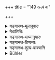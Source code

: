 +++
title = "149 अल्पं वा"

+++

<details><summary>गङ्गानथ-मूलानुवादः</summary>

If one benefits him by means of knowledge, more or less,—him also one should regard herb as the “mentor,” by virtue of that benefit of knowledge.—(149)
</details>

<details><summary>मेधातिथिः</summary>

य उपाध्यायो **यस्य** माणवकस्य्**ओपकरोति** **श्रुतस्य** श्रुतेनेत्य् अर्थः । **अल्पं वा बहु वा** क्रियाविशेषणम् एतत् । **तम् अपि** स्वल्पश्रुतोपकारिणं **गुरुं विद्यात्** । 

- एवं तु योजना ज्यायसी । **यस्य श्रुतस्य** सामानाधिकरण्ये वेदविषयस्य वेदाङ्गविषयस्य वा शास्त्रान्तरविषयस्य तर्ककलाशास्त्रस्य यद् **अल्पं बहु वा** तेनोपकरोतीत्य् अध्याहारः । श्रुतं च तदुपक्रिया चासौ श्रुतोपक्रिया तया, उपकारक्रियया तद्धेतुत्वाच् छ्रुतम् उपक्रियेति सामानाधिकरण्यम् । गुरुवृत्तिस् तत्र कर्तव्या तद्व्यपदेशो वा तत्राचार्यादिशब्दवत् स्मर्यते ॥ २.१४९ ॥
</details>

<details><summary>गङ्गानथ-भाष्यानुवादः</summary>

That teacher who *benefits* a pupil *means of knowledge*,—‘*more or*
*less*’—this is an adverb;—‘*him also*’—who helps with a little
knowledge only—‘*one should regard as the mentor*.’

The following construction is better:—‘*yasya śrutasya*’—these are in apposition—*i.e*., of the knowledge of the Veda, or of the Vedic subsidiaries, or of other Sciences, or of Reasoning and Art—*alpam vahu vā*—*tena*—this has to be supplied—*upakaroti*’ \[The meaning, by this construction being—‘that knowledge by a little or more of which he benefits him, etc., etc.’\]

The word ‘*śrutopakriyayā*’ is an appositional compound the apposition being based upon the fact of the ‘knowledge’ being the means of the ‘benefit.’

What is meant by this is that the teacher referred to should be called and treated as a ‘mentor’: just as we haver had above in the case of the terms ‘*Ācārya*’ and the rest.—(149)
</details>

<details><summary>गङ्गानथ-टिप्पन्यः</summary>

‘*Iha*’—‘In these Institutes’ (Kullūka);—‘in the section on salutation’ (Govindarāja). It may also mean, as Buhler rightly suggests, ‘in this world’.

This verse is quoted in *Mitākṣarā*, as applying the title ‘*guru*’ to the mere *Upādhyāya* or sub-teacher;—also in *Madanapārijāta* (p. 81);—in *Vīramitrodaya* (Saṃskāra, p. 477);—in *Aparārka* (p. 65) as laying down that such a person deserves to be simply *respected*;—in
*Smṛticandrikā* (Saṃskāra, p. 89), to the effect that all that is meant
by such a person being called ‘*guru*’ is that ‘he deserves to be honoured’, as is indicated by the particle ‘*api*’;—in *Hemādri* (Śrāddha, p. 353);—and in *Prāyaścitta-viveka* (p. 12) in support of the view that the Father alone is not entitled to be called ‘*guru*’.

*Parāśaramādhava* (Ācāra, p. 303) quotes it as supporting the view that
the name ‘*guru*’ is applied to persons other than the Father only figuratively or indirectly. To the same effect it is also quoted in the same work in the Prāyaścitta section (p. 259) as describing the
*secondary ‘guru*’.
</details>

<details><summary>गङ्गानथ-तुल्य-वाक्यानि</summary>

See above, verse 142.

*Gautama-Dharmasūtra*, 1-12.—‘Also because he expounds the Veda,’

*Vaśiṣṭha-Smṛti*, 3.24.—‘He who teaches a portion of the Veda and the
Vedic subsidiaries is the *Upādhyāya*.’

*Atri*, 9-10.—‘There is no substance in the world by giving which one
could become freed from the debt owing to that Teacher who teaches even a single syllable to his pupil. One who honours not the Teacher who has taught him even a single syllable (is a sinner).’

*Yājñavalkya*, 1-34.—‘He who teaches a portion is the *Upādhyāya*: he is
a *Guru* who, having performed the rite, imparts to him the Veda.’

*Hārīta* (see under 142).
</details>

<details><summary>Bühler</summary>

149	(The pupil) must know that that man also who benefits him by (instruction in) the Veda, be it little or much, is called in these (Institutes) his Guru, in consequence of that benefit (conferred by instruction in) the Veda.
</details>
